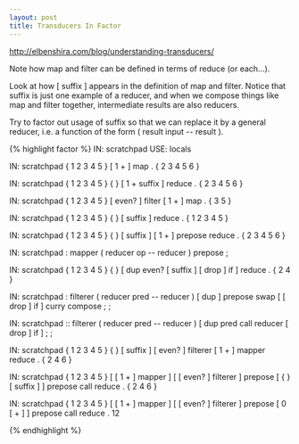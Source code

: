 ```yaml
---
layout: post
title: Transducers In Factor
---
```


http://elbenshira.com/blog/understanding-transducers/

Note how map and filter can be defined in terms of reduce (or each...).

Look at how [ suffix ] appears in the definition of map and filter. Notice that suffix is just one example of a reducer, and when we compose things like map and filter together, intermediate results are also reducers.

Try to factor out usage of suffix so that we can replace it by a general reducer, i.e. a function of the form ( result input -- result ).

{% highlight factor %}
IN: scratchpad  USE: locals

IN: scratchpad  { 1 2 3 4 5 } [ 1 + ] map .
{ 2 3 4 5 6 }

IN: scratchpad  { 1 2 3 4 5 } { } [ 1 + suffix ] reduce .
{ 2 3 4 5 6 }

IN: scratchpad  { 1 2 3 4 5 } [ even? ] filter [ 1 + ] map .
{ 3 5 }

IN: scratchpad  { 1 2 3 4 5 } { } [ suffix ] reduce .
{ 1 2 3 4 5 }

IN: scratchpad  { 1 2 3 4 5 } { } [ suffix ] [ 1 + ] prepose reduce .
{ 2 3 4 5 6 }

IN: scratchpad : mapper ( reducer op -- reducer ) prepose ;

IN: scratchpad  { 1 2 3 4 5 } { } [ dup even? [ suffix ] [ drop ] if ] reduce .
{ 2 4 }

IN: scratchpad : filterer ( reducer pred -- reducer )
  [ dup ] prepose swap [ [ drop ] if ] curry compose ;
;

IN: scratchpad :: filterer ( reducer pred -- reducer )
  [ dup pred call reducer [ drop ] if ] ;
;

IN: scratchpad  { 1 2 3 4 5 } { } [ suffix ] [ even? ] filterer [ 1 + ] mapper reduce .
{ 2 4 6 }

IN: scratchpad  { 1 2 3 4 5 }
  [ [ 1 + ] mapper ]
  [ [ even? ] filterer ] prepose
  [ { } [ suffix ] ] prepose call
  reduce .
{ 2 4 6 }

IN: scratchpad  { 1 2 3 4 5 }
  [ [ 1 + ] mapper ]
  [ [ even? ] filterer ] prepose
  [ 0 [ + ] ] prepose call
  reduce .
12

{% endhighlight %}